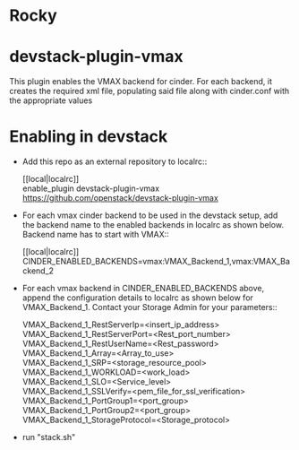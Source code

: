 # Rocky

# devstack-plugin-vmax
This plugin enables the VMAX backend for cinder. For each backend, it creates the required xml file, populating said file along with cinder.conf with the appropriate values

# Enabling in devstack
* Add this repo as an external repository to localrc::

     [[local|localrc]]</br>
     enable_plugin devstack-plugin-vmax https://github.com/openstack/devstack-plugin-vmax

* For each vmax cinder backend to be used in the devstack setup, add the
backend name to the enabled backends in localrc as shown below. Backend name
 has to start with VMAX::

    [[local|localrc]]</br>
    CINDER_ENABLED_BACKENDS=vmax:VMAX_Backend_1,vmax:VMAX_Backend_2

* For each vmax backend in CINDER_ENABLED_BACKENDS above, append the
configuration details to localrc as shown below for VMAX_Backend_1. Contact
your Storage Admin for your parameters::

    VMAX_Backend_1_RestServerIp=<insert_ip_address></br>
    VMAX_Backend_1_RestServerPort=<Rest_port_number></br>
    VMAX_Backend_1_RestUserName=<Rest_password></br>
    VMAX_Backend_1_Array=<Array_to_use></br>
    VMAX_Backend_1_SRP=<storage_resource_pool></br>
    VMAX_Backend_1_WORKLOAD=<work_load></br>
    VMAX_Backend_1_SLO=<Service_level></br>
    VMAX_Backend_1_SSLVerify=<pem_file_for_ssl_verification></br>
    VMAX_Backend_1_PortGroup1=<port_group></br>
    VMAX_Backend_1_PortGroup2=<port_group></br>
    VMAX_Backend_1_StorageProtocol=<Storage_protocol>

* run "stack.sh"
